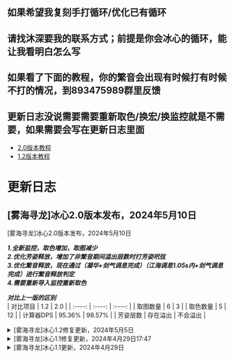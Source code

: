 ## 如果希望我复刻手打循环/优化已有循环
## 请找沐深要我的联系方式；前提是你会冰心的循环，能让我看明白怎么写 
## 如果看了下面的教程，你的繁音会出现有时候打有时候不打的情况，到893475989群里反馈
## 更新日志没说需要需要重新取色/换宏/换监控就是不需要，如果需要会写在更新日志里面
*  [2.0版本教程](https://github.com/iderfl/mm-bx/blob/main/2.0%E6%95%99%E7%A8%8B.md)
*  [1.2版本教程](https://github.com/iderfl/mm-bx/blob/main/1.2%E6%95%99%E7%A8%8B.md)

# 更新日志
## [雾海寻龙]冰心2.0版本发布，2024年5月10日
[雾海寻龙]冰心2.0版本发布，2024年5月10日
	
___1.全新监控，取色增加，取图减少___  
___2.优化芳姿释放，增加了非繁音期间溢出层数时打芳姿玳弦___  
___3.优化繁音释放，现在通过（凝华+剑气调息完成）（江海调息1.05s内+剑气调息完成）进行繁音释放判定___  
___4.需要重新导入监控重新取色___  

___对比上一版的区别___  
| 对比项目 | 1.2 | 2.0 | 
| :----: | :----: |  :----: | 
| 取图数量 | 6 | 3 | 
| 取色数量 | 5 | 12 | 
| 计算器DPS | 95.36% | 98.57% | 
| 芳姿层数 | 存在溢出 | 不会溢出 | 


<details>
<summary>[雾海寻龙]冰心1.2修复更新，2024年5月5日</summary>  

___1.修复心鼓弦打断玳弦读条的问题___  
___2.修复心鼓弦释放时机错误的问题___  

</details>  
<details>
<summary>[雾海寻龙]冰心1.1修复更新，2024年4月29日17:47</summary>  

___本次修改只是修复部分人出现的芳姿额外释放的bug，版本号没有变更___  
___如果你是在2024年4月29日17:47前下载的，建议你重新下载一下___

</details>  
<details>
<summary>[雾海寻龙]冰心1.1更新，2024年4月29日</summary>  

___本次修改完全重构了代码，你需要重新取图取色才能正常使用___

> 1.0是以`手动繁音`的`循环一键宏`进行编写  
> ___1.1修改为___ `手动繁音` `手动芳姿` ___的___ `半手动宏` ___进行编写___

</details>  
